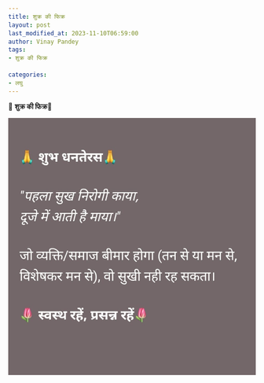 ```yaml
---
title: शुक्र की फिक्र
layout: post
last_modified_at: 2023-11-10T06:59:00
author: Vinay Pandey
tags:
- शुक्र की फिक्र

categories:
- लघु
---
```

🙏 **शुक्र की फिक्र**🙏


![IMG-20231110-WA0001.jpg](/images/IMG-20231110-WA0001.jpg)

